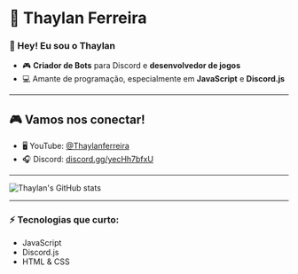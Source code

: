 # 👾 Thaylan Ferreira

### 👋 Hey! Eu sou o Thaylan
- 🎮 **Criador de Bots** para Discord e **desenvolvedor de jogos**
- 💻 Amante de programação, especialmente em **JavaScript** e **Discord.js**

---

## 🎮 Vamos nos conectar!
- 🖥️ YouTube: [@Thaylanferreira](https://youtube.com/@Thaylanferreira)
- 🎧 Discord: [discord.gg/yecHh7bfxU](https://discord.gg/yecHh7bfxU)

---

![Thaylan's GitHub stats](https://github-readme-stats.vercel.app/api?username=seuusuario&show_icons=true&theme=tokyonight)

---

### ⚡ Tecnologias que curto:
- JavaScript
- Discord.js
- HTML & CSS

